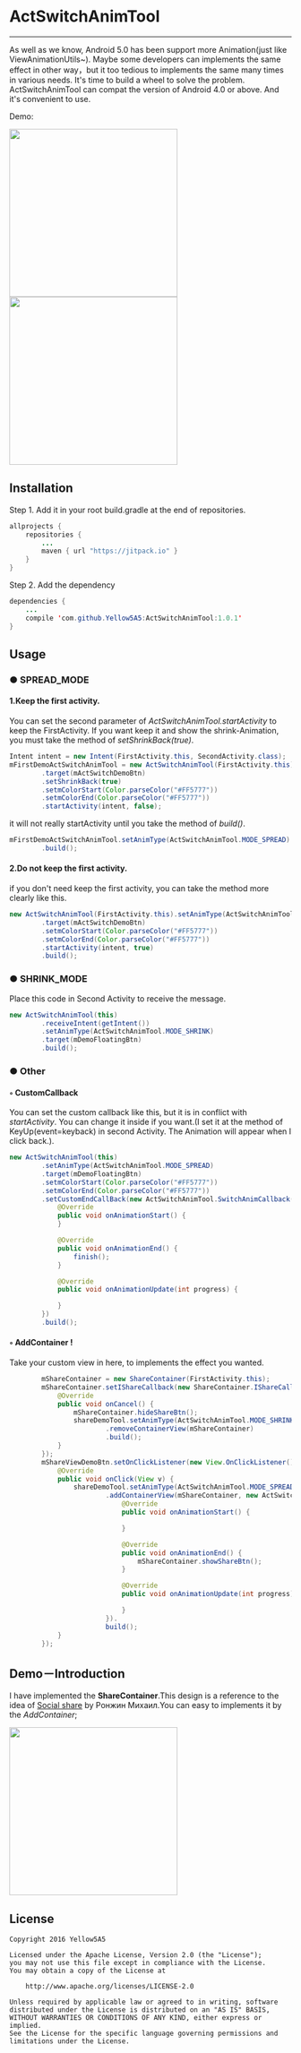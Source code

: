 # ActSwitchAnimTool

---

As well as we know, Android 5.0 has been support more Animation(just like ViewAnimationUtils~). Maybe some developers can implements the same effect in other way，but it too tedious to implements the same many times in various needs. It's time to build a wheel to solve the problem. ActSwitchAnimTool can compat the version of Android 4.0 or above. And it's convenient to use.

Demo:

<img src="image/demo_show1.gif" width=300></img>
<img src="image/demo_show2.gif" width=300></img>


## Installation

Step 1. Add it in your root build.gradle at the end of repositories.

```java
allprojects {
	repositories {
		...
		maven { url "https://jitpack.io" }
	}
}
```
Step 2. Add the dependency

```java
dependencies {
    ...
    compile 'com.github.Yellow5A5:ActSwitchAnimTool:1.0.1'
}
```

## Usage

### ● SPREAD_MODE

#### 1.Keep the first activity.

You can set the second parameter of *ActSwitchAnimTool.startActivity* to keep the FirstActivity. If you want keep it and show the shrink-Animation, you must take the method of *setShrinkBack(true)*.

```java
Intent intent = new Intent(FirstActivity.this, SecondActivity.class);
mFirstDemoActSwitchAnimTool = new ActSwitchAnimTool(FirstActivity.this).setAnimType(ActSwitchAnimTool.MODE_SPREAD)
        .target(mActSwitchDemoBtn)
        .setShrinkBack(true)
        .setmColorStart(Color.parseColor("#FF5777"))
        .setmColorEnd(Color.parseColor("#FF5777"))
        .startActivity(intent, false);
```
it will not really startActivity until you take the method of *build()*.

```java
mFirstDemoActSwitchAnimTool.setAnimType(ActSwitchAnimTool.MODE_SPREAD)
		.build();
```

#### 2.Do not keep the first activity.

if you don't need keep the first activity, you can take the method more clearly like this.

```java
new ActSwitchAnimTool(FirstActivity.this).setAnimType(ActSwitchAnimTool.MODE_SPREAD)
        .target(mActSwitchDemoBtn)
        .setmColorStart(Color.parseColor("#FF5777"))
        .setmColorEnd(Color.parseColor("#FF5777"))
        .startActivity(intent, true)
        .build();
```

### ● SHRINK_MODE

Place this code in Second Activity to receive the message.

```java
new ActSwitchAnimTool(this)
        .receiveIntent(getIntent())
        .setAnimType(ActSwitchAnimTool.MODE_SHRINK)
        .target(mDemoFloatingBtn)
        .build();
```

### ● Other 

#### ◦ CustomCallback

You can set the custom callback like this, but it is in conflict with *startActivity*. You can change it inside if you want.(I set it at the method of KeyUp(event=keyback) in second Activity. The Animation will appear when I click back.). 

```java
new ActSwitchAnimTool(this)
        .setAnimType(ActSwitchAnimTool.MODE_SPREAD)
        .target(mDemoFloatingBtn)
        .setmColorStart(Color.parseColor("#FF5777"))
        .setmColorEnd(Color.parseColor("#FF5777"))
        .setCustomEndCallBack(new ActSwitchAnimTool.SwitchAnimCallback() {
            @Override
            public void onAnimationStart() {
            }

            @Override
            public void onAnimationEnd() {
                finish();
            }

            @Override
            public void onAnimationUpdate(int progress) {

            }
        })
        .build();
```


#### ◦ AddContainer !

Take your custom view in here, to implements the effect you wanted.

```java
        mShareContainer = new ShareContainer(FirstActivity.this);
        mShareContainer.setIShareCallback(new ShareContainer.IShareCallback() {
            @Override
            public void onCancel() {
                mShareContainer.hideShareBtn();
                shareDemoTool.setAnimType(ActSwitchAnimTool.MODE_SHRINK)
                        .removeContainerView(mShareContainer)
                        .build();
            }
        });
        mShareViewDemoBtn.setOnClickListener(new View.OnClickListener() {
            @Override
            public void onClick(View v) {
                shareDemoTool.setAnimType(ActSwitchAnimTool.MODE_SPREAD)
                        .addContainerView(mShareContainer, new ActSwitchAnimTool.SwitchAnimCallback() {
                            @Override
                            public void onAnimationStart() {

                            }

                            @Override
                            public void onAnimationEnd() {
                                mShareContainer.showShareBtn();
                            }

                            @Override
                            public void onAnimationUpdate(int progress) {

                            }
                        }).
                        build();
            }
        });
```


## Demo－Introduction

I have implemented the **ShareContainer**.This design is a reference to the idea of [Social share](https://ios.uplabs.com/posts/social-share-734184f5-822e-4e59-bf44-a713c4595dc0) by Ронжин Михаил.You can easy to implements it by the *AddContainer*;


<img src="image/demo_show2.gif" width=300></img>


## License

    Copyright 2016 Yellow5A5
    
    Licensed under the Apache License, Version 2.0 (the "License");
    you may not use this file except in compliance with the License.
    You may obtain a copy of the License at
    
        http://www.apache.org/licenses/LICENSE-2.0
    
    Unless required by applicable law or agreed to in writing, software
    distributed under the License is distributed on an "AS IS" BASIS,
    WITHOUT WARRANTIES OR CONDITIONS OF ANY KIND, either express or implied.
    See the License for the specific language governing permissions and
    limitations under the License.

